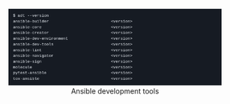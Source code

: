 <!-- markdownlint-disable MD033 MD041 MD013-->

<figure align="center">
  <img src="adt-components.png" alt="image missing" />
  <figcaption>Ansible development tools</figcaption>
</figure>